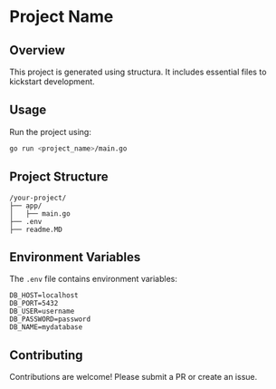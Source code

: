 # Project Name

## Overview
This project is generated using structura. It includes essential files to kickstart development.

## Usage
Run the project using:

```sh
go run <project_name>/main.go
```

## Project Structure
```
/your-project/
├── app/
│   ├── main.go
├── .env
├── readme.MD
```

## Environment Variables
The `.env` file contains environment variables:

```env
DB_HOST=localhost
DB_PORT=5432
DB_USER=username
DB_PASSWORD=password
DB_NAME=mydatabase
```

## Contributing
Contributions are welcome! Please submit a PR or create an issue.
